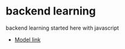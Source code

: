 # backend learning

backend learning started here with javascript

- [Model link](https://app.eraser.io/workspace/YtPqZ1VogxGy1jzIDkzj?origin=share)